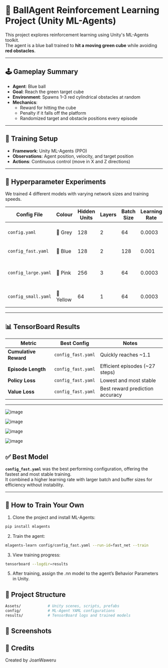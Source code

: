 # 🧠 BallAgent Reinforcement Learning Project (Unity ML-Agents)

This project explores reinforcement learning using Unity's ML-Agents toolkit.  
The agent is a blue ball trained to **hit a moving green cube** while avoiding **red obstacles**.

---

## 🕹️ Gameplay Summary

- **Agent**: Blue ball
- **Goal**: Reach the green target cube
- **Environment**: Spawns 1–3 red cylindrical obstacles at random
- **Mechanics**:
  - Reward for hitting the cube
  - Penalty if it falls off the platform
  - Randomized target and obstacle positions every episode

---

## 🧪 Training Setup

- **Framework**: Unity ML-Agents (PPO)
- **Observations**: Agent position, velocity, and target position
- **Actions**: Continuous control (move in X and Z directions)

---

## 🧠 Hyperparameter Experiments

We trained 4 different models with varying network sizes and training speeds.

| Config File        | Colour    | Hidden Units | Layers | Batch Size | Learning Rate | Result |
|--------------------|-----------|--------------|--------|------------|---------------|--------|
| `config.yaml`      | 🩶 Grey   | 128      | 2      | 64         | 0.0003         | ✅ Stable baseline |
| `config_fast.yaml` | 💙 Blue   |     128      | 2      | 128        | 0.001          | ⭐ **Best overall** |
| `config_large.yaml`| 🩷 Pink   |     256      | 3      | 64         | 0.0003         | ✅ Strong but slower |
| `config_small.yaml`| 💛 Yellow |      64      | 1      | 64         | 0.0003         | ❌ Did not learn |

---

## 📊 TensorBoard Results

| Metric           | Best Config          | Notes |
|------------------|----------------------|-------|
| **Cumulative Reward** | `config_fast.yaml`     | Quickly reaches ~1.1 |
| **Episode Length**    | `config_fast.yaml`     | Efficient episodes (~27 steps) |
| **Policy Loss**       | `config_fast.yaml`     | Lowest and most stable |
| **Value Loss**        | `config_fast.yaml`     | Best reward prediction accuracy |

---

![image](https://github.com/user-attachments/assets/a3af8ab2-60df-4451-aaea-8101df7b1bac)

![image](https://github.com/user-attachments/assets/2acad0e5-91ac-4abd-8e62-7c658ab4bb51)

![image](https://github.com/user-attachments/assets/946a774a-e628-4414-a28c-f4845ee843bb)

![image](https://github.com/user-attachments/assets/4c38152d-57e4-4cfd-8356-a4821efea10b)



## ✅ Best Model

**`config_fast.yaml`** was the best performing configuration, offering the fastest and most stable training.  
It combined a higher learning rate with larger batch and buffer sizes for efficiency without instability.

---

## 🚀 How to Train Your Own

1. Clone the project and install ML-Agents:
```bash
pip install mlagents
```

2. Train the agent:

```bash
mlagents-learn config/config_fast.yaml --run-id=fast_net --train
```

3. View training progress:
```bash
tensorboard --logdir=results
```

5. After training, assign the .nn model to the agent’s Behavior Parameters in Unity.

## 📁 Project Structure
```bash
Assets/            # Unity scenes, scripts, prefabs
config/            # ML-Agent YAML configurations
results/           # TensorBoard logs and trained models
```

## 📸 Screenshots



## 🙌 Credits
Created by JoanWaweru

